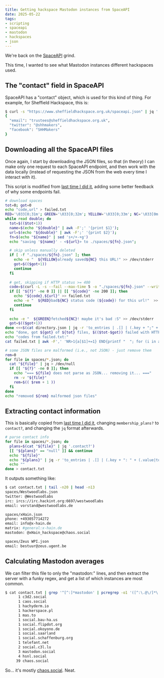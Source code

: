 ```yaml
---
title: Getting hackspace Mastodon instances from SpaceAPI
date: 2025-05-22
tags:
- scripting
- spaceapi
- mastodon
- hackspaces
- json
---
```

We're back on the [SpaceAPI](https://spaceapi.io/) grind.

This time, I wanted to see what Mastodon instances different hackspaces used.

## The "contact" field in SpaceAPI

SpaceAPI has a "contact" object, which is used for this kind of thing. For example, for Sheffield Hackspace, this is:

```bash
$ curl -s "https://www.sheffieldhackspace.org.uk/spaceapi.json" | jq '.contact'
{
  "email": "trustees@sheffieldhackspace.org.uk",
  "twitter": "@shhmakers",
  "facebook": "SHHMakers"
}
```

## Downloading all the SpaceAPI files

Once again, I start by downloading the JSON files, so that (in theory) I can make only one request to each SpaceAPI endpoint, and then work with the data locally (instead of requesting the JSON from the web every time I interact with it).

This script is modified from [last time I did it](/getting-hackspace-membership-prices-from-space-api/), adding some better feedback of why some endpoints fail.

```bash
# download spaces
tot=0; got=0
echo "code,url" > failed.txt
RED='\033[0;31m'; GREEN='\033[0;32m'; YELLOW='\033[0;33m'; NC='\033[0m'
while read double; do
  tot=$(($tot+1))
  name=$(echo "${double}" | awk -F';' '{print $1}');
  url=$(echo "${double}" | awk -F';' '{print $2}');
  fn=$(echo "${name}" | sed 's+/+-+g')
  echo "saving '${name}' - <${url}> to ./spaces/${fn}.json";

  # skip unless manually deleted  
  if [ -f "./spaces/${fn}.json" ]; then
    echo -e "  ${YELLOW}already saved${NC} this URL!" >> /dev/stderr
    got=$(($got+1))
    continue
  fi
  
  # get, skipping if HTTP status >= 400
  code=$(curl -L -s --fail --max-time 5 -o "./spaces/${fn}.json" --write-out "%{http_code}" "${url}")
  if [[ "${?}" -ne 0 ]] || [[ "${code}" -ne 200 ]]; then
    echo "${code},${url}" >> failed.txt
    echo -e "  ${RED}bad${NC} status code (${code}) for this url!"  >> /dev/stderr
    continue
  fi
  
  echo -e "  ${GREEN}fetched${NC}! maybe it's bad :S" >> /dev/stderr
  got=$(($got+1))
done <<<$(cat directory.json | jq -r 'to_entries | .[] | (.key + ";" + .value)')
echo "done, got ${got} of ${tot} files, $(($tot-$got)) failed with HTTP status >= 400"
echo "codes from failed.txt:"
cat failed.txt | awk -F',' 'NR>1{a[$1]+=1} END{printf "  "; for (i in a) {printf "%s (%i) ", i, a[i]}; printf "\n"}'

# some JSON files are malformed (i.e., not JSON) - just remove them
rem=0
for file in spaces/*.json; do
  cat "${file}" | jq > /dev/null
  if [[ "${?}" -ne 0 ]]; then
    echo "=== ${file} does not parse as JSON... removing it... ==="
    rm -v "${file}"
    rem=$(( $rem + 1 ))
  fi
done
echo "removed ${rem} malformed json files"
```

## Extracting contact information

This is basically copied from [last time I did it](/getting-hackspace-membership-prices-from-space-api/), changing `membership_plans?` to `contact?`, and changing the `jq` format afterwards.

```bash
# parse contact info
for file in spaces/*.json; do
  plans=$(cat "${file}" | jq '.contact?')
  [[ "${plans}" == "null" ]] && continue
  echo "${file}"
  echo "${plans}" | jq -r 'to_entries | .[] | (.key + ": " + (.value|tostring) )'
  echo ""
done > contact.txt
```

It outputs something like:

```bash
$ cat contact.txt | tail -n20 | head -n13
spaces/Westwoodlabs.json
twitter: @Westwoodlabs
irc: ircs://irc.hackint.org:6697/westwoodlabs
email: vorstand@westwoodlabs.de

spaces/xHain.json
phone: +493057714272
email: info@x-hain.de
matrix: #general:x-hain.de
mastodon: @xHain_hackspace@chaos.social

spaces/Zeus WPI.json
email: bestuur@zeus.ugent.be
```

## Calculating Mastodon averages

We can filter this file to only the "mastodon:" lines, and then extract the server with a funky regex, and get a list of which instances are most common.

```bash
$ cat contact.txt | grep '^[^:]*mastodon' | pcregrep -o1 '([^:\.@\/]*\.[^\/@]*).*' | sort | uniq -c | sort -n
      1 c3d2.social
      1 caos.social
      1 hachyderm.io
      1 hackerspace.pl
      1 mas.to
      1 social.bau-ha.us
      1 social.flipdot.org
      1 social.okoyono.de
      1 social.saarland
      1 social.schaffenburg.org
      1 telefant.net
      2 social.c3l.lu
      3 mastodon.social
      4 hsnl.social
     39 chaos.social
```

So… it's mostly [chaos.social](https://chaos.social/). Neat.
